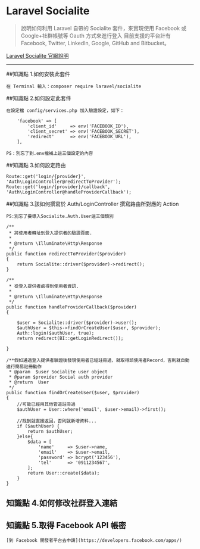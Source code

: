 # Laravel Socialite

> 說明如何利用 Laravel 自帶的 Socialite 套件，來實現使用 Facebook 或 Google+社群帳號等 Oauth 方式來進行登入
> 目前支援的平台計有 Facebook, Twitter, LinkedIn, Google, GitHub and Bitbucket。

[Laravel Socialite 官網說明](https://laravel.com/docs/5.6/socialite)

---

##知識點 1.如何安裝此套件

    在 Terminal 輸入：composer require laravel/socialite

##知識點 2.如何設定此套件

    在設定檔 config/services.php 加入驗證設定，如下：

        'facebook' => [
            'client_id'     => env('FACEBOOK_ID'),
            'client_secret' => env('FACEBOOK_SECRET'),
            'redirect'      => env('FACEBOOK_URL'),
        ],

    PS：別忘了到.env檔補上這三個設定的內容

##知識點 3.如何設定路由

    Route::get('login/{provider}', 'Auth\LoginController@redirectToProvider');
    Route::get('login/{provider}/callback', 'Auth\LoginController@handleProviderCallback');

##知識點 3.該如何撰寫於 Auth/LoginController 撰寫路由所對應的 Action

    PS:別忘了要導入Socialite.Auth.User這三個類別

    /**
     * 將使用者轉址到登入提供者的驗證頁面.
     *
     * @return \Illuminate\Http\Response
     */
    public function redirectToProvider($provider)
    {
        return Socialite::driver($provider)->redirect();
    }

    /**
     * 從登入提供者處得到使用者資訊.
     *
     * @return \Illuminate\Http\Response
     */
    public function handleProviderCallback($provider)
    {

        $user = Socialite::driver($provider)->user();
        $authUser = $this->findOrCreateUser($user, $provider);
        Auth::login($authUser, true);
        return redirect(BI::getLoginRedirect());

    }

    /**假如通過登入提供者驗證後發現使用者已經註冊過，就取得該使用者Record，否則就自動進行簡易註冊動作
     * @param  $user Socialite user object
     * @param $provider Social auth provider
     * @return  User
     */
    public function findOrCreateUser($user, $provider)
    {
        //可能已經用其他管道註冊過
        $authUser = User::where('email', $user->email)->first();

        //找到就直接返回，否則就新增資料...
        if ($authUser) {
            return $authUser;
        }else{
            $data = [
                'name'     => $user->name,
                'email'    => $user->email,
                'password' => bcrypt('123456'),
                'tel'      => '0911234567',
            ];
            return User::create($data);
        }
    }

## 知識點 4.如何修改社群登入連結

## 知識點 5.取得 Facebook API 帳密

    [到 Facebook 開發者平台去申請](https://developers.facebook.com/apps/)
